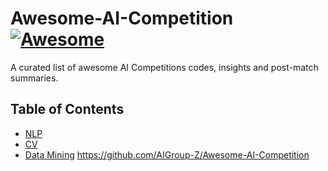 
# Awesome-AI-Competition [![Awesome](https://cdn.rawgit.com/sindresorhus/awesome/d7305f38d29fed78fa85652e3a63e154dd8e8829/media/badge.svg)](https://github.com/sindresorhus/awesome)

A curated list of awesome AI Competitions codes, insights and post-match summaries.


## Table of Contents

- [NLP]()
- [CV]()
- [Data Mining]()
https://github.com/AIGroup-Z/Awesome-AI-Competition



